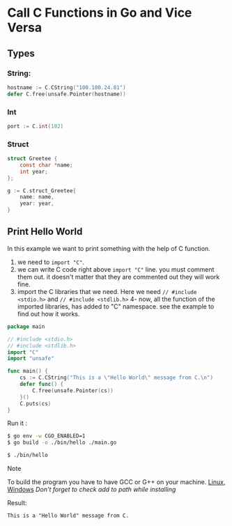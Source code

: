 # Call C Functions in Go and Vice Versa

## Types

### String:	
```go
hostname := C.CString("100.100.24.81")
defer C.free(unsafe.Pointer(hostname))
```

### Int

```go
port := C.int(102)
```

### Struct
```c
struct Greetee {
    const char *name;
    int year;
};
```

```go
g := C.struct_Greetee{
    name: name,
    year: year,
}
```

## Print Hello World 
In this example we want to print something with the help of C function.
1. we need to  ``` import "C" ```.
2. we can write C code right above ``` import "C" ``` line. you must comment them out. it doesn't matter that they are commented out they will work fine.
3. import the C libraries that we need. Here we need ``` // #include <stdio.h> ``` and ``` // #include <stdlib.h> ```
4- now, all the function of the imported libraries, has added to "C" namespace. see the example to find out how it works. 

```go
package main

// #include <stdio.h>
// #include <stdlib.h>
import "C"
import "unsafe"

func main() {
	cs := C.CString("This is a \"Hello World\" message from C.\n")
	defer func() {
		C.free(unsafe.Pointer(cs))
	}()
	C.puts(cs)
}

```

Run it :
```bash
$ go env -w CGO_ENABLED=1
$ go build -o ./bin/hello ./main.go

$ ./bin/hello
```
> [!NOTE]
> To build the program you have to have GCC or G++ on your machine. [Linux](https://www.cherryservers.com/blog/how-to-install-gcc-on-ubuntu), [Windows](https://jmeubank.github.io/tdm-gcc/download/) *Don't forget to check add to path while installing*

Result:
```
This is a "Hello World" message from C.
```

